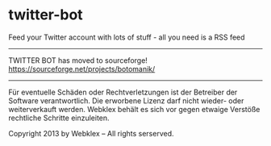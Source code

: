twitter-bot
===========

Feed your Twitter account with lots of stuff - all you need is a RSS feed

______________________
TWITTER BOT has moved to sourceforge! https://sourceforge.net/projects/botomanik/
______________________
Für eventuelle Schäden oder Rechtverletzungen ist der Betreiber der Software verantwortlich. 
Die erworbene Lizenz darf nicht wieder- oder weiterverkauft werden. Webklex behält es sich 
vor gegen etwaige Verstöße rechtliche Schritte einzuleiten.     

Copyright 2013 by Webklex – All rights serserved.
